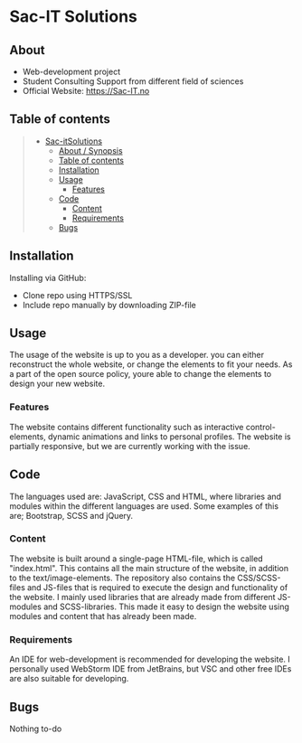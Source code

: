 # Sac-IT Solutions

## About

* Web-development project
* Student Consulting Support from different field of sciences
* Official Website: https://Sac-IT.no

## Table of contents

> * [Sac-itSolutions](#title--repository-name)
>   * [About / Synopsis](#about--synopsis)
>   * [Table of contents](#table-of-contents)
>   * [Installation](#installation)
>   * [Usage](#usage)
>     * [Features](#features)
>   * [Code](#code)
>     * [Content](#content)
>     * [Requirements](#requirements)
>   * [Bugs](#bugs)


## Installation

Installing via GitHub:

* Clone repo using HTTPS/SSL
* Include repo manually by downloading ZIP-file


## Usage
The usage of the website is up to you as a developer. you can either reconstruct the whole website, or change the elements to fit your needs. As a part of the open source policy, youre able to change the elements to design your new website.


### Features
The website contains different functionality such as interactive control-elements, dynamic animations and links to personal profiles. The website is partially responsive, but we are currently working with the issue.


## Code
The languages used are: JavaScript, CSS and HTML, where libraries and modules within the different languages are used. Some examples of this are; Bootstrap, SCSS and jQuery.

### Content

The website is built around a single-page HTML-file, which is called "index.html". This contains all the main structure of the website, in addition to the text/image-elements.
The repository also contains the CSS/SCSS-files and JS-files that is required to execute the design and functionality of the website.
I mainly used libraries that are already made from different JS-modules and SCSS-libraries. This made it easy to design the website using modules and content that has already been made. 

### Requirements

An IDE for web-development is recommended for developing the website. I personally used WebStorm IDE from JetBrains, but VSC and other free IDEs are also suitable for developing.


## Bugs

Nothing to-do
